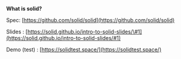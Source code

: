**What is solid?**

Spec: [https://github.com/solid/solid](https://github.com/solid/solid)

Slides : [https://solid.github.io/intro-to-solid-slides/\#1](https://solid.github.io/intro-to-solid-slides/#1)

Demo \(test\) : [https://solidtest.space/](https://solidtest.space/)

